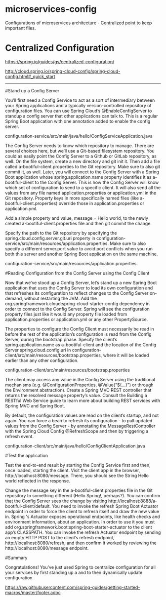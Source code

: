 # microservices-config
Configurations of microservices architecture - Centralized point to keep important files.


# Centralized Configuration

https://spring.io/guides/gs/centralized-configuration/

http://cloud.spring.io/spring-cloud-config/spring-cloud-config.html#_quick_start


--------------------------------------------------------------------------------------------------------


#Stand up a Config Server

You’ll first need a Config Service to act as a sort of intermediary between your Spring applications and a typically version-controlled repository of configuration files. You can use Spring Cloud’s @EnableConfigServer to standup a config server that other applications can talk to. This is a regular Spring Boot application with one annotation added to enable the config server.


configuration-service/src/main/java/hello/ConfigServiceApplication.java


The Config Server needs to know which repository to manage. There are several choices here, but we’ll use a Git-based filesystem repository. You could as easily point the Config Server to a Github or GitLab repository, as well. On the file system, create a new directory and git init it. Then add a file called a-bootiful-client.properties to the Git repository. Make sure to also git commit it, as well. Later, you will connect to the Config Server with a Spring Boot application whose spring.application.name property identifies it as a-bootiful-client to the Config Server. This is how the Config Server will know which set of configuration to send to a specific client. It will also send all the values from any file named application.properties or application.yml in the Git repository. Property keys in more specifically named files (like a-bootiful-client.properties) override those in application.properties or application.yml.


Add a simple property and value, message = Hello world, to the newly created a-bootiful-client.properties file and then git commit the change.


Specify the path to the Git repository by specifying the spring.cloud.config.server.git.uri property in configuration-service/src/main/resources/application.properties. Make sure to also specify a different server.port value to avoid port conflicts when you run both this server and another Spring Boot application on the same machine.

configuration-service/src/main/resources/application.properties


#Reading Configuration from the Config Server using the Config Client

Now that we’ve stood up a Config Server, let’s stand up a new Spring Boot application that uses the Config Server to load its own configuration and that refreshes its configuration to reflect changes to the Config Server on-demand, without restarting the JVM. Add the org.springframework.cloud:spring-cloud-starter-config dependency in order to connect to the Config Server. Spring will see the configuration property files just like it would any property file loaded from application.properties or application.yml or any other PropertySource.

The properties to configure the Config Client must necessarily be read in before the rest of the application’s configuration is read from the Config Server, during the bootstrap phase. Specify the client’s spring.application.name as a-bootiful-client and the location of the Config Server spring.cloud.config.uri in configuration-client/src/main/resources/bootstrap.properties, where it will be loaded earlier than any other configuration.

configuration-client/src/main/resources/bootstrap.properties

The client may access any value in the Config Server using the traditional mechanisms (e.g. @ConfigurationProperties, @Value("${…​}") or through the Environment abstraction). Create a Spring MVC REST controller that returns the resolved message property’s value. Consult the Building a RESTful Web Service guide to learn more about building REST services with Spring MVC and Spring Boot.

By default, the configuration values are read on the client’s startup, and not again. You can force a bean to refresh its configuration - to pull updated values from the Config Server - by annotating the MessageRestController with the Spring Cloud Config @RefreshScope and then by triggering a refresh event.

configuration-client/src/main/java/hello/ConfigClientApplication.java

#Test the application

Test the end-to-end result by starting the Config Service first and then, once loaded, starting the client. Visit the client app in the browser, http://localhost:8080/message. There, you should see the String Hello world reflected in the response.

Change the message key in the a-bootiful-client.properties file in the Git repository to something different (Hello Spring!, perhaps?). You can confirm that the Config Server sees the change by visiting http://localhost:8888/a-bootiful-client/default. You need to invoke the refresh Spring Boot Actuator endpoint in order to force the client to refresh itself and draw the new value in. Spring 's Actuator exposes operational endpoints, like health checks and environment information, about an application. In order to use it you must add org.springframework.boot:spring-boot-starter-actuator to the client app’s CLASSPATH. You can invoke the refresh Actuator endpoint by sending an empty HTTP POST to the client’s refresh endpoint, http://localhost:8080/refresh, and then confirm it worked by reviewing the http://localhost:8080/message endpoint.

#Summary

Congratulations! You’ve just used Spring to centralize configuration for all your services by first standing up a and to then dynamically update configuration.

https://raw.githubusercontent.com/spring-guides/getting-started-macros/master/footer.adoc

